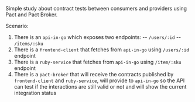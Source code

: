 Simple study about contract tests between consumers and providers using Pact and Pact Broker.

Scenario:
1) There is an `api-in-go` which exposes two endpoints:
-- `/users/:id`
-- `/items/:sku`
2) There is a `frontend-client` that fetches from `api-in-go` using `/users/:id` endpoint
3) There is a `ruby-service` that fetches from `api-in-go` using `/item/:sku` endpoint
4) There is a `pact-broker` that will receive the contracts published by `frontend-client` and `ruby-service`, will provide to `api-in-go` so the API can test if the interactions are still valid or not and will show the current integration status
